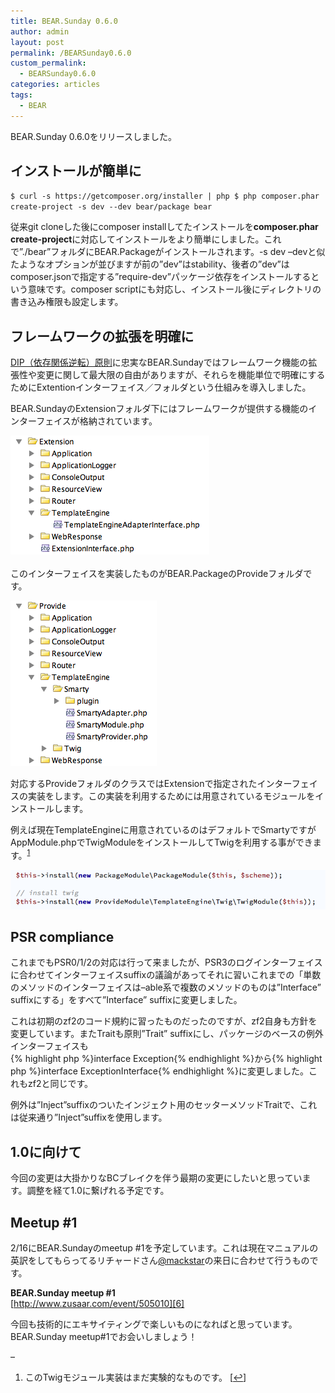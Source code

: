 ```yaml
---
title: BEAR.Sunday 0.6.0
author: admin
layout: post
permalink: /BEARSunday0.6.0
custom_permalink:
  - BEARSunday0.6.0
categories: articles
tags:
  - BEAR
---
```


BEAR.Sunday 0.6.0をリリースしました。

## インストールが簡単に

`
$ curl -s https://getcomposer.org/installer | php
$ php composer.phar create-project -s dev --dev bear/package bear
`

従来git cloneした後にcomposer installしてたインストールを**composer.phar create-project**に対応してインストールをより簡単にしました。これで&#8221;./bear&#8221;フォルダにBEAR.Packageがインストールされます。-s dev &#8211;devと似たようなオプションが並びますが前の&#8221;dev&#8221;はstability、後者の&#8221;dev&#8221;はcomposer.jsonで指定する&#8221;require-dev&#8221;パッケージ依存をインストールするという意味です。composer scriptにも対応し、インストール後にディレクトリの書き込み権限も設定します。

## フレームワークの拡張を明確に

[DIP（依存関係逆転）原則][1]に忠実なBEAR.Sundayではフレームワーク機能の拡張性や変更に関して最大限の自由がありますが、それらを機能単位で明確にするためにExtentionインターフェイス／フォルダという仕組みを導入しました。

BEAR.SundayのExtensionフォルダ下にはフレームワークが提供する機能のインターフェイスが格納されています。

[<img src="/images/wp-content/uploads/2013/01/8ab81e13c40d193b0412d41a774dc80d.png" alt="スクリーンショット 2013-01-26 22.14.05" class="alignleft size-full wp-image-1549" />][2] 
<br clear="all" />  
このインターフェイスを実装したものがBEAR.PackageのProvideフォルダです。

[<img src="/images/wp-content/uploads/2013/01/c542f470d9282c6051929d816d3db704.png" alt="スクリーンショット 2013-01-26 22.15.58" class="alignleft size-full wp-image-1551" />][3] 
<br clear="all" />

対応するProvideフォルダのクラスではExtensionで指定されたインターフェイスの実装をします。この実装を利用するためには用意されているモジュールをインストールします。

例えば現在TemplateEngineに用意されているのはデフォルトでSmartyですがAppModule.phpでTwigModuleをインストールしてTwigを利用する事ができます。<sup><a href="#footnote_0_1548" id="identifier_0_1548" class="footnote-link footnote-identifier-link" title="このTwigモジュール実装はまだ実験的なものです。">1</a></sup>

[<img src="/images/wp-content/uploads/2013/01/8dfd092d9c9a7e1e78976caf8500b985.png" alt="スクリーンショット 2013-01-26 22.21.05" class="alignleft size-full wp-image-1552" />][4] 
## PSR compliance

これまでもPSR0/1/2の対応は行って来ましたが、PSR3のログインターフェイスに合わせてインターフェイスsuffixの議論があってそれに習いこれまでの「単数のメソッドのインターフェイスは&#8211;able系で複数のメソッドのものは&#8221;Interface&#8221; suffixにする」をすべて&#8221;Interface&#8221; suffixに変更しました。

これは初期のzf2のコード規約に習ったものだったのですが、zf2自身も方針を変更しています。またTraitも原則&#8221;Trait&#8221; suffixにし、パッケージのベースの例外インターフェイスも  
{% highlight php %}interface Exception{% endhighlight %}から{% highlight php %}interface ExceptionInterface{% endhighlight %}に変更しました。これもzf2と同じです。

例外は&#8221;Inject&#8221;suffixのついたインジェクト用のセッターメソッドTraitで、これは従来通り&#8221;Inject&#8221;suffixを使用します。

## 1.0に向けて

今回の変更は大掛かりなBCブレイクを伴う最期の変更にしたいと思っています。調整を経て1.0に繋げれる予定です。

## Meetup #1

2/16にBEAR.Sundayのmeetup #1を予定しています。これは現在マニュアルの英訳をしてもらってるリチャードさん[@mackstar][5]の来日に合わせて行うものです。

**BEAR.Sunday meetup #1**  
[http://www.zusaar.com/event/505010][6]

今回も技術的にエキサイティングで楽しいものになればと思っています。  
BEAR.Sunday meetup#1でお会いしましょう！

&#8211;

<ol class="footnotes">
  <li id="footnote_0_1548" class="footnote">
    このTwigモジュール実装はまだ実験的なものです。 [<a href="#identifier_0_1548" class="footnote-link footnote-back-link">&#8617;</a>]
  </li>
</ol>

 [1]: /blog/2012/05/dip%EF%BC%9Adependency-inversion-principle/
 [2]: /images/wp-content/uploads/2013/01/8ab81e13c40d193b0412d41a774dc80d.png
 [3]: /images/wp-content/uploads/2013/01/c542f470d9282c6051929d816d3db704.png
 [4]: /images/wp-content/uploads/2013/01/8dfd092d9c9a7e1e78976caf8500b985.png
 [5]: https://twitter.com/mackstar
 [6]: http://www.zusaar.com/event/505010 "BEAR.Sunday meetup#1"
